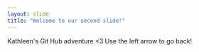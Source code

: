 ```yaml
---
layout: slide
title: "Welcome to our second slide!" 
---
```

Kathleen's Git Hub adventure <3 
Use the left arrow to go back! 
